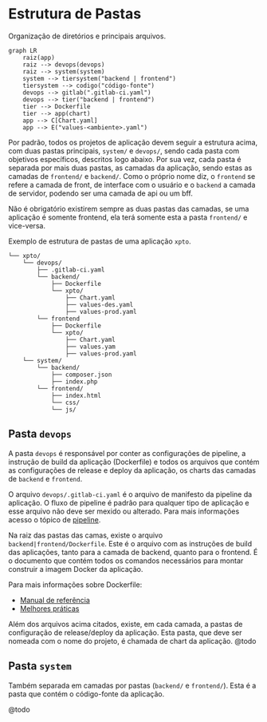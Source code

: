 # Estrutura de Pastas

Organização de diretórios e principais arquivos.

```mermaid
graph LR
    raiz(app)
    raiz --> devops(devops)
    raiz --> system(system)
    system --> tiersystem("backend | frontend")
    tiersystem --> codigo("código-fonte")
    devops --> gitlab(".gitlab-ci.yaml")
    devops --> tier("backend | frontend")
    tier --> Dockerfile
    tier --> app(chart)
    app --> C[Chart.yaml]
    app --> E("values-<ambiente>.yaml")
```

Por padrão, todos os projetos de aplicação devem seguir a estrutura acima, com duas pastas principais, `system/` e `devops/`, sendo cada pasta com objetivos específicos, descritos logo abaixo. Por sua vez, cada pasta é separada por mais duas pastas, as camadas da aplicação, sendo estas as camadas de `frontend/` e `backend/`. Como o próprio nome diz, o `frontend` se refere a camada de front, de interface com o usuário e o `backend` a camada de servidor, podendo ser uma camada de api ou um bff.

Não é obrigatório existirem sempre as duas pastas das camadas, se uma aplicação é somente frontend, ela terá somente esta a pasta `frontend/` e vice-versa.

Exemplo de estrutura de pastas de uma aplicação `xpto`.

```
└── xpto/
    └── devops/
        ├── .gitlab-ci.yaml
        └── backend/
            ├── Dockerfile
            └── xpto/
                ├── Chart.yaml
                ├── values-des.yaml
                ├── values-prod.yaml
        └── frontend
            ├── Dockerfile
            └── xpto/
                ├── Chart.yaml
                ├── values.yam
                ├── values-prod.yaml
    └── system/
        └── backend/
            ├── composer.json
            ├── index.php
        └── frontend/
            ├── index.html
            └── css/
            └── js/
```



## Pasta `devops`

A pasta `devops` é responsável por conter as configurações de pipeline, a instrução de build da aplicação (Dockerfile) e todos os arquivos que contém as configurações de release e deploy da aplicação, os charts das camadas de `backend` e `frontend`.

O arquivo `devops/.gitlab-ci.yaml` é o arquivo de manifesto da pipeline da aplicação. O fluxo de pipeline é padrão para qualquer tipo de aplicação e esse arquivo não deve ser mexido ou alterado. Para mais informações acesso o tópico de [pipeline](./pipeline.md).

Na raiz das pastas das camas, existe o arquivo `backend|frontend/Dockerfile`. Este é o arquivo com as instruções de build das aplicações, tanto para a camada de backend, quanto para o frontend. É o documento que contém todos os comandos necessários para montar construir a imagem Docker da aplicação. 

Para mais informações sobre Dockerfile:
- [Manual de referência](https://docs.docker.com/engine/reference/builder/)
- [Melhores práticas](https://docs.docker.com/develop/develop-images/dockerfile_best-practices/)


Além dos arquivos acima citados, existe, em cada camada, a pastas de configuração de release/deploy da aplicação. Esta pasta, que deve ser nomeada com o nome do projeto, é chamada de chart da aplicação. @todo

## Pasta `system`

Também separada em camadas por pastas (`backend/` e `frontend/`). Esta é a pasta que contém o código-fonte da aplicação.

@todo